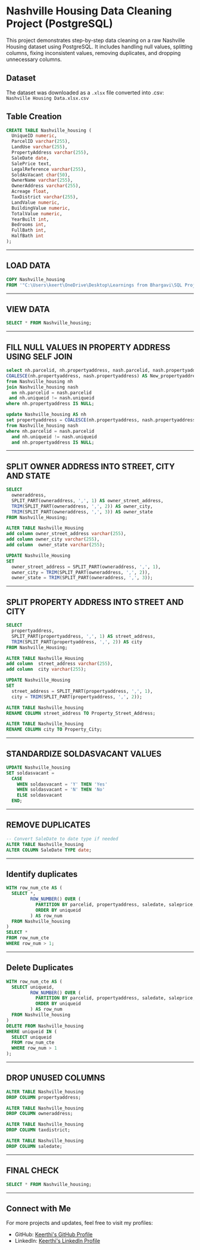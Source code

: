 #  Nashville Housing Data Cleaning Project (PostgreSQL)

This project demonstrates step-by-step data cleaning on a raw Nashville Housing dataset using PostgreSQL. It includes handling null values, splitting columns, fixing inconsistent values, removing duplicates, and dropping unnecessary columns.

##  Dataset
The dataset was downloaded as a `.xlsx` file converted into .csv:   
`Nashville Housing Data.xlsx.csv`

##  Table Creation

```sql
CREATE TABLE Nashville_housing (
  UniqueID numeric,
  ParcelID varchar(255),
  LandUse varchar(255),
  PropertyAddress varchar(255),
  SaleDate date,
  SalePrice text,
  LegalReference varchar(255),
  SoldAsVacant char(50),
  OwnerName varchar(255),
  OwnerAddress varchar(255),
  Acreage float,
  TaxDistrict varchar(255),
  LandValue numeric,
  BuildingValue numeric,
  TotalValue numeric,
  YearBuilt int,
  Bedrooms int,
  FullBath int,
  HalfBath int
);
```
--------------------------------------------------------------------------------------------------------------------------------
##  LOAD DATA

```sql
COPY Nashville_housing
FROM '"C:\Users\keert\OneDrive\Desktop\Learnings from Bhargavi\SQL Project Alex\Nashville Housing Data.xlsx.csv"'DELIMITER ','CSV HEADER;
```
-----------------------------------------------------------------------------------------------------------------------------------

## VIEW DATA
```sql
SELECT * FROM Nashville_housing;
```
-------------------------------------------------------------------------------------------------------------------------------


## FILL NULL VALUES IN PROPERTY ADDRESS USING SELF JOIN

```sql
select nh.parcelid, nh.propertyaddress, nash.parcelid, nash.propertyaddress,
COALESCE(nh.propertyaddress, nash.propertyaddress) AS New_propertyaddress
from Nashville_housing nh
join Nashville_housing nash
  on nh.parcelid = nash.parcelid
 and nh.uniqueid != nash.uniqueid
where nh.propertyaddress IS NULL;

update Nashville_housing AS nh
set propertyaddress = COALESCE(nh.propertyaddress, nash.propertyaddress)
from Nashville_housing nash
where nh.parcelid = nash.parcelid
  and nh.uniqueid != nash.uniqueid
  and nh.propertyaddress IS NULL;
```

--------------------------------------------------------------------------------------------------------------------------

## SPLIT OWNER ADDRESS INTO STREET, CITY AND STATE

```sql
SELECT 
  owneraddress,
  SPLIT_PART(owneraddress, ',', 1) AS owner_street_address,
  TRIM(SPLIT_PART(owneraddress, ',', 2)) AS owner_city,
  TRIM(SPLIT_PART(owneraddress, ',', 3)) AS owner_state
FROM Nashville_Housing;

ALTER TABLE Nashville_Housing 
add column owner_street_address varchar(255),
add column owner_city varchar(255),
add column  owner_state varchar(255);

UPDATE Nashville_Housing
SET
  owner_street_address = SPLIT_PART(owneraddress, ',', 1),
  owner_city = TRIM(SPLIT_PART(owneraddress, ',', 2)),
  owner_state = TRIM(SPLIT_PART(owneraddress, ',', 3));
```

------------------------------------------------------------------------------------------------------------

## SPLIT PROPERTY ADDRESS INTO STREET AND CITY

```sql
SELECT 
  propertyaddress,
  SPLIT_PART(propertyaddress, ',', 1) AS street_address,
  TRIM(SPLIT_PART(propertyaddress, ',', 2)) AS city
FROM Nashville_Housing;

ALTER TABLE Nashville_Housing 
add column  street_address varchar(255),
add column  city varchar(255);

UPDATE Nashville_Housing
SET
  street_address = SPLIT_PART(propertyaddress, ',', 1),
  city = TRIM(SPLIT_PART(propertyaddress, ',', 2));

ALTER TABLE Nashville_housing 
RENAME COLUMN street_address TO Property_Street_Address;

ALTER TABLE Nashville_housing 
RENAME COLUMN city TO Property_City;
```

--------------------------------------------------------------------------------------------------------

## STANDARDIZE SOLDASVACANT VALUES

```sql
UPDATE Nashville_housing
SET soldasvacant =
  CASE
    WHEN soldasvacant = 'Y' THEN 'Yes'
    WHEN soldasvacant = 'N' THEN 'No'
    ELSE soldasvacant
  END;
```

------------------------------------------------------------------------------------------------

## REMOVE DUPLICATES

```sql
-- Convert SaleDate to date type if needed
ALTER TABLE Nashville_housing 
ALTER COLUMN SaleDate TYPE date;
```
-----------------------------------------------------------------------------------------------------------------

## Identify duplicates

```sql
WITH row_num_cte AS (
  SELECT *,
         ROW_NUMBER() OVER (
           PARTITION BY parcelid, propertyaddress, saledate, saleprice, legalreference
           ORDER BY uniqueid
         ) AS row_num
  FROM Nashville_housing
)
SELECT *
FROM row_num_cte
WHERE row_num > 1;
```
-------------------------------------------------------------------------------------------------------------------

## Delete Duplicates

```sql
WITH row_num_cte AS (
  SELECT uniqueid,
         ROW_NUMBER() OVER (
           PARTITION BY parcelid, propertyaddress, saledate, saleprice, legalreference
           ORDER BY uniqueid
         ) AS row_num
  FROM Nashville_housing
)
DELETE FROM Nashville_housing
WHERE uniqueid IN (
  SELECT uniqueid
  FROM row_num_cte
  WHERE row_num > 1
);
```

----------------------------------------------------------------------------------------------------------

## DROP UNUSED COLUMNS

```sql
ALTER TABLE Nashville_housing
DROP COLUMN propertyaddress;

ALTER TABLE Nashville_housing
DROP COLUMN owneraddress;

ALTER TABLE Nashville_housing
DROP COLUMN taxdistrict;

ALTER TABLE Nashville_housing
DROP COLUMN saledate;
```

------------------------------------------------------------------------------------------------------

## FINAL CHECK

```sql
SELECT * FROM Nashville_housing;
```

--------------------------------------------------------------------------------------------------
##  Connect with Me

For more projects and updates, feel free to visit my profiles:

- GitHub: [Keerthi's GitHub Profile](https://github.com/Keerthikadiyala91)  
- LinkedIn: [Keerthi's LinkedIn Profile](https://www.linkedin.com/in/keerthi-k-47868154/)
